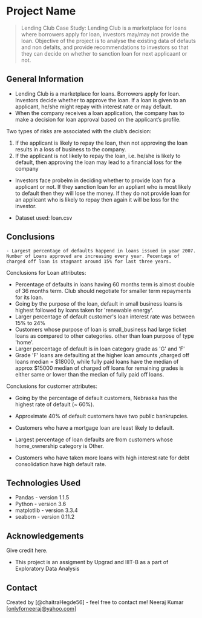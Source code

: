 # Project Name
> Lending Club Case Study: Lending Club is a marketplace for loans where borrowers apply for loan, investors may/may not provide the loan.
> Objective of the project is to analyse the existing data of defauts and non defalts, and provide recommendations to investors so that 
> they can decide on whether to sanction loan for next applicaant or not.


## General Information
- Lending Club is a marketplace for loans. Borrowers apply for loan. Investors decide whether to approve the loan. If a loan is given to an applicant, he/she might repay with interest rate or may default.
- When the company receives a loan application, the company has to make a decision for loan approval based on the applicant’s profile.

Two types of risks are associated with the club’s decision: 
1. If the applicant is likely to repay the loan, then not approving the loan results in a loss of business to the company. 
2. If the applicant is not likely to repay the loan, i.e. he/she is likely to default, then approving the loan may lead to a financial loss for the company

- Investors face probelm in deciding whether to provide loan for a applicant or not. If they sanction loan for an appliant who is most likely to default then they will lose the money. If they do not provide loan for an applicant who is likely to repay then again it will be loss for the investor.

- Dataset used: loan.csv


## Conclusions
    - Largest percentage of defaults happend in loans issued in year 2007. Number of Loans approved are increasing every year. Pecentage of charged off loan is stagnant around 15% for last three years.

Conclusions for Loan attributes:
- Percentage of defaults in loans having 60 months term is almost double of 36 months term. Club should negotiate for smaller term repayments for its loan.
- Going by the purpose of the loan, default in small business loans is highest followed by loans taken for 'renewable energy'.
- Larger percentage of default customer's loan interest rate was between 15% to 24%
- Customers whose purpose of loan is small_business had large ticket loans as compared to other categories. other than loan purpose of type 'home'.
- Larger percentage of default is in loan category grade as 'G' and 'F'
- Grade 'F' loans are defaulting at the higher loan amounts ,charged off loans median = $18000, while fully paid loans have the median of approx $15000 median of charged off loans for remaining grades is either same or lower than the median of fully paid off loans.

Conclusions for customer attributes:
- Going by the percentage of default customers, Nebraska has the highest rate of default (~ 60%).
- Approximate 40% of default customers have two public bankrupcies.
- Customers who have a mortgage loan are least likely to default.
- Largest percentage of loan defaults are from customers whose home_ownership category is Other.

- Customers who have taken more loans with high interest rate for debt consolidation have high default rate.






## Technologies Used
- Pandas - version 1.1.5
- Python - version 3.6
- matplotlib - version 3.3.4
- seaborn - version 0.11.2


## Acknowledgements
Give credit here.
- This project is an assigment by Upgrad and IIIT-B as a part of Exploratory Data Analysis


## Contact
Created by [@chaitraHegde56] - feel free to contact me!
Neeraj Kumar [onlyforneeraj@yahoo.com]

